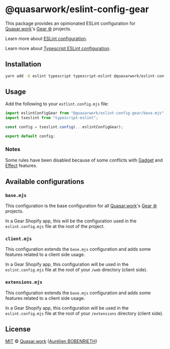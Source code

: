 # @quasarwork/eslint-config-gear

This package provides an opinionated ESLint configuration for [Quasar.work]'s [Gear ⚙️] projects.

Learn more about [ESLint configuration](https://eslint.org/docs/user-guide/configuring).

Learn more about [Typescript ESLint configuration](https://typescript-eslint.io/users/configs).

## Installation

```bash
yarn add -D eslint typescript typescript-eslint @quasarwork/eslint-config-gear
```

## Usage

Add the following to your `estlint.config.mjs` file:

```js
import eslintConfigGear from "@quasarwork/eslint-config-gear/base.mjs";
import tseslint from "typescript-eslint";

const config = tseslint.config(...eslintConfigGear);

export default config;
```

### Notes

Some rules have been disabled because of some conflicts with [Gadget] and [Effect] features.

## Available configurations

### `base.mjs`

This configuration is the base configuration for all [Quasar.work]'s [Gear ⚙️] projects.

In a Gear Shopify app, this will be the configuration used in the `eslint.config.mjs` file at the root of the project.

### `client.mjs`

This configuration extends the `base.mjs` configuration and adds some features related to a client side usage.

In a Gear Shopify app, this configuration will be used in the `eslint.config.mjs` file at the root of your `/web` directory (client side).

### `extensions.mjs`

This configuration extends the `base.mjs` configuration and adds some features related to a client side usage.

In a Gear Shopify app, this configuration will be used in the `eslint.config.mjs` file at the root of your `/extensions` directory (client side).

## License

[MIT] © [Quasar.work] ([Aurélien BOBENRIETH])

[Quasar.work]: https://quasar.work
[Gear ⚙️]: https://github.com/quasarwork/gear
[Gadget]: https://gadget.dev
[effect]: https://github.com/Effect-TS/effect/tree/main
[Aurélien BOBENRIETH]: https://github.com/aurelienbobernieth
[MIT]: https://github.com/quasarwork/gear/blob/main/LICENSE
